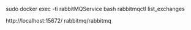 sudo docker exec -ti rabbitMQService bash
rabbitmqctl list_exchanges


http://localhost:15672/
rabbitmq/rabbitmq